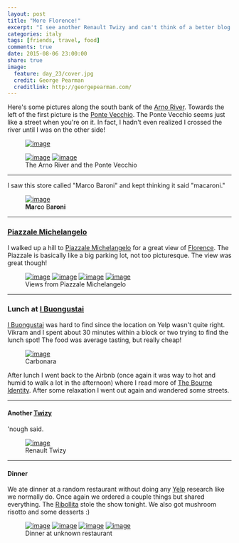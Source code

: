 ```yaml
---
layout: post
title: "More Florence!"
excerpt: "I see another Renault Twizy and can't think of a better blog post name"
categories: italy
tags: [friends, travel, food]
comments: true
date: 2015-08-06 23:00:00
share: true
image:
  feature: day_23/cover.jpg
  credit: George Pearman
  creditlink: http://georgepearman.com/
---
```


Here's some pictures along the south bank of the [Arno River](https://en.wikipedia.org/wiki/Arno).  Towards the
left of the first picture is the [Ponte
Vecchio](https://en.wikipedia.org/wiki/Ponte_Vecchio).  The Ponte Vecchio seems
just like a street when you're on it.  In fact, I hadn't even realized
I crossed the river until I was on the other side!

<figure class="full" style="padding-bottom:0px">
    <a href="{{site.url}}/images/day_23/1.jpg" title=""><img src="{{site.url}}/images/day_23/1.jpg" alt="image"></a>
</figure>

<figure class="half" style="padding-top:0px">
    <a href="{{site.url}}/images/day_23/2.jpg" title="Arno River"><img src="{{site.url}}/images/day_23/2.jpg" alt="image"></a>
    <a href="{{site.url}}/images/day_23/3.jpg" title="Ponte Vecchio"><img src="{{site.url}}/images/day_23/3.jpg" alt="image"></a>
    <figcaption>The Arno River and the Ponte Vecchio</figcaption>
</figure>

---

I saw this store called "Marco Baroni" and kept thinking it said "macaroni."

<figure class="full">
    <a href="{{site.url}}/images/day_23/4.jpg" title="Carbonara"><img src="{{site.url}}/images/day_23/4.jpg" alt="image"></a>
    <figcaption><b>Ma</b>r<b>c</b>o B<b>aroni</b></figcaption>
</figure>

---

### [Piazzale Michelangelo](https://en.wikipedia.org/wiki/Piazzale_Michelangelo)

I walked up a hill to [Piazzale Michelangelo](https://en.wikipedia.org/wiki/Piazzale_Michelangelo)
for a great view of [Florence](https://en.wikipedia.org/wiki/Florence).  The
Piazzale is basically like a big parking lot, not too picturesque.  The view
was great though!

<figure class="full">
    <a href="{{site.url}}/images/day_23/5.jpg" title="View from Piazzale Michelangelo"><img src="{{site.url}}/images/day_23/5.jpg" alt="image"></a>
    <a href="{{site.url}}/images/day_23/7.jpg" title="View from Piazzale Michelangelo"><img src="{{site.url}}/images/day_23/7.jpg" alt="image"></a>
    <a href="{{site.url}}/images/day_23/8.jpg" title="View from Piazzale Michelangelo"><img src="{{site.url}}/images/day_23/8.jpg" alt="image"></a>
    <a href="{{site.url}}/images/day_23/11.jpg" title="View from Piazzale Michelangelo"><img src="{{site.url}}/images/day_23/11.jpg" alt="image"></a>
    <figcaption>Views from Piazzale Michelangelo</figcaption>
</figure>

---

### Lunch at [I Buongustai](http://www.yelp.com/biz/i-buongustai-firenze?osq=lunch)

[I Buongustai](http://www.yelp.com/biz/i-buongustai-firenze?osq=lunch) was hard
to find since the location on Yelp wasn't quite right.  Vikram and I spent
about 30 minutes within a block or two trying to find the lunch spot! The food
was average tasting, but really cheap!

<figure class="full">
    <a href="{{site.url}}/images/day_23/13.jpg" title="Carbonara"><img src="{{site.url}}/images/day_23/13.jpg" alt="image"></a>
    <figcaption>Carbonara</figcaption>
</figure>

After lunch I went back to the Airbnb (once again it was way to hot and humid
to walk a lot in the afternoon) where I read more of [The Bourne Identity](https://en.wikipedia.org/wiki/The_Bourne_Identity_(novel)).  After some relaxation I went out again and wandered some streets.

---

#### Another [Twizy](https://en.wikipedia.org/wiki/Renault_Twizy)

'nough said. 

<figure class="full">
    <a href="{{site.url}}/images/day_23/14.jpg" title="Renault Twizy"><img src="{{site.url}}/images/day_23/14.jpg" alt="image"></a>
    <figcaption>Renault Twizy</figcaption>
</figure>

---

#### Dinner

We ate dinner at a random restaurant without doing any [Yelp](http://www.yelp.com/) research like we
normally do.  Once again we ordered a couple things but shared everything.  The
[Ribollita](https://it.wikipedia.org/wiki/Ribollita) stole the show tonight.
We also got mushroom risotto and some desserts :)

<figure class="half">
    <a href="{{site.url}}/images/day_23/16.jpg" title="Ribollita"><img src="{{site.url}}/images/day_23/16.jpg" alt="image"></a>
    <a href="{{site.url}}/images/day_23/17.jpg" title="Risotto"><img src="{{site.url}}/images/day_23/17.jpg" alt="image"></a>
    <a href="{{site.url}}/images/day_23/18.jpg" title="Tiramisu"><img src="{{site.url}}/images/day_23/18.jpg" alt="image"></a>
    <a href="{{site.url}}/images/day_23/19.jpg" title="Strawberry gelato"><img src="{{site.url}}/images/day_23/19.jpg" alt="image"></a>
    <figcaption>Dinner at unknown restaurant</figcaption>
</figure>

